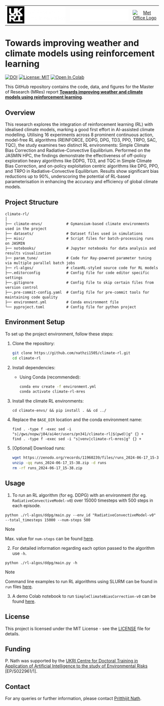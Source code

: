 <table>
  <tr align="center">
    <!-- UKRI Logo -->
    <td align="center">
      <a href="https://www.ukri.org/">
      <img src="https://raw.githubusercontent.com/ai4er-cdt/earthquake-predictability/main/assets/images/readme/logo_ukri.png" alt="UKRI Logo" width="400" /></a>
    </td>
    <!-- University of Cambridge Logo -->
    <td align="center">
      <a href="https://www.cam.ac.uk/">
      <img src="https://github.com/ai4er-cdt/earthquake-predictability/blob/main/assets/images/readme/logo_cambridge.png?raw=true" alt="University of Cambridge" width="400" /> </a>
    </td>
    <!-- Met Office Logo -->
    <td align="center">
      <a href="https://www.metoffice.gov.uk/">
      <img src="https://www.metoffice.gov.uk/binaries/content/gallery/metofficegovuk/images/about-us/website/mo_master_for_dark_backg_rbg.png" alt="Met Office Logo" width="400" /> </a>
    </td>
  </tr>
</table>


# Towards improving weather and climate models using reinforcement learning
[![DOI](https://zenodo.org/badge/DOI/10.5281/zenodo.11960239.svg)](https://doi.org/10.5281/zenodo.11960239) [![License: MIT](https://img.shields.io/badge/License-MIT-blue.svg)](https://opensource.org/licenses/MIT) [![Open In Colab](https://colab.research.google.com/assets/colab-badge.svg)](https://drive.google.com/file/d/1RhgvX5JXzvrH3LB_wJvcOkqjZRkoTvDA/view?usp=sharing)

This GitHub repository contains the code, data, and figures for the Master of Research (MRes) report [**Towards improving weather and climate models using reinforcement learning**](https://drive.google.com/drive/folders/1i8S03_6a_B_y1GjFjJV9OxePbENxxeJz?usp=drive_link).

## Overview

This research explores the integration of reinforcement learning (RL) with idealised climate models, marking a good first effort in AI-assisted climate modelling. Utilising 16 experiments across 8 prominent continuous action, model-free RL algorithms (REINFORCE, DDPG, DPG, TD3, PPO, TRPO, SAC, TQC), the study examines two distinct RL environments: Simple Climate Bias Correction and Radiative-Convective Equilibrium. Performed on the JASMIN HPC, the findings demonstrate the effectiveness of off-policy exploration heavy algorithms like DDPG, TD3, and TQC in Simple Climate Bias Correction, and on-policy exploitation centric algorithms like DPG, PPO, and TRPO in Radiative-Convective Equilibrium. Results show significant bias reductions up to 90%, underscoring the potential of RL-based parameterisation in enhancing the accuracy and efficiency of global climate models.

## Project Structure

```
climate-rl/
│
├── climate-envs/           # Gymansium-based climate environments used in the project
├── datasets/               # Dataset files used in simulations
├── misc/                   # Script files for batch-processing runs on JASMIN
├── notebooks/              # Jupyter notebooks for data analysis and results visualization
├── param_tune/             # Code for Ray-powered parameter tuning via multiple parallel batch jobs
├── rl-algos/               # cleanRL-styled source code for RL models
├──.editorconfig            # Config file for code editor specific settings
├──.gitignore               # Config file to skip certain files from version control
├──.pre-commit-config.yaml  # Config file for pre-commit tools for maintaining code quality
├── environment.yml         # Conda environment file
└── pyproject.toml          # Config file for python project
```

## Environment Setup

To set up the project environment, follow these steps:

1. Clone the repository:
   ```bash
   git clone https://github.com/nathzi1505/climate-rl.git
   cd climate-rl
   ```

2. Install dependencies:
   - Using Conda (recommended):
     ```bash
     conda env create -f environment.yml
     conda activate climate-rl-mres
     ```

3. Install the climate RL environments:
    ```
    cd climate-envs/ && pip install . && cd ../
    ```

4. Replace the `BASE_DIR` location and the conda environment name:
   ```
   find . -type f -exec sed -i "s|/gws/nopw/j04/ai4er/users/pn341/climate-rl|$(pwd)|g" {} +
   find . -type f -exec sed -i "s|venv|climate-rl-mres|g" {} +
   ```

5. [Optional] Download runs:
    ```bash
    wget https://zenodo.org/records/11960239/files/runs_2024-06-17_15-38.zip
    unzip -qq runs_2024-06-17_15-38.zip -d runs
    rm -rf runs_2024-06-17_15-38.zip
    ```

## Usage

1. To run an RL algorithm (for eg. DDPG) with an environment (for eg. `RadiativeConvectiveModel-v0`) over 15000 timesteps with 500 steps in each episode.
```
python ./rl-algos/ddpg/main.py --env_id "RadiativeConvectiveModel-v0" --total_timesteps 15000 --num-steps 500
```
> [!NOTE]
> Max. value for `num-steps` can be found [here](/climate-envs/climate_envs/__init__.py).

2. For detailed information regarding each option passed to the algorithm use `-h`.
```
python ./rl-algos/ddpg/main.py -h
```
> [!NOTE]
> Command line examples to run RL algorithms using SLURM can be found in `run` files [here](/misc/).

3. A demo Colab notebook to run `SimpleClimateBiasCorrection-v0` can be found [here](https://drive.google.com/file/d/1RhgvX5JXzvrH3LB_wJvcOkqjZRkoTvDA/view?usp=sharing).


## License

This project is licensed under the MIT License - see the [LICENSE](LICENSE) file for details.

## Funding

P. Nath was supported by the [UKRI Centre for Doctoral Training in Application of Artificial Intelligence to the study of Environmental Risks](https://ai4er-cdt.esc.cam.ac.uk/) [EP/S022961/1].

## Contact

For any queries or further information, please contact [Pritthijit Nath](mailto:pn341@cam.ac.uk).
